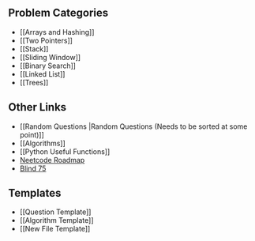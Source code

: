
## Problem Categories
- [[Arrays and Hashing]]
- [[Two Pointers]]
- [[Stack]]
- [[Sliding Window]]
- [[Binary Search]]
- [[Linked List]]
- [[Trees]]



## Other Links
- [[Random Questions |Random Questions (Needs to be sorted at some point)]]
- [[Algorithms]]
- [[Python Useful Functions]]
- [Neetcode Roadmap](https://neetcode.io/roadmap)
- [Blind 75](https://www.techinterviewhandbook.org/best-practice-questions/)



## Templates
- [[Question Template]]
- [[Algorithm Template]]
- [[New File Template]]

